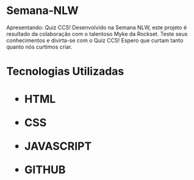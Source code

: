 # Semana-NLW
Apresentando: Quiz CCS! Desenvolvido na Semana NLW, este projeto é resultado da colaboração com o talentoso Myke da Rockset. Teste seus conhecimentos e divirta-se com o Quiz CCS! Espero que curtam tanto quanto nós curtimos criar.

<h1>Tecnologias Utilizadas<h1/>

  * HTML

  * CSS

  * JAVASCRIPT

  * GITHUB
